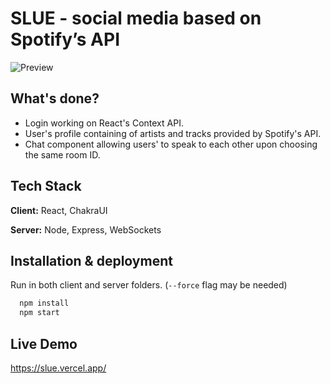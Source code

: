 # SLUE - social media based on Spotifyʼs API

![Preview](https://i.imgur.com/beOaKI7.png)

## What's done?

- Login working on React's Context API.
- User's profile containing of artists and tracks provided by Spotify's API.
- Chat component allowing users' to speak to each other upon choosing the same room ID.
## Tech Stack

**Client:** React, ChakraUI

**Server:** Node, Express, WebSockets


## Installation & deployment

Run in both client and server folders. (```--force``` flag may be needed)

```bash
  npm install
  npm start
```
    
## Live Demo

https://slue.vercel.app/
